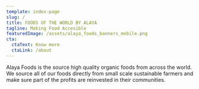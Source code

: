 ```yaml
---
template: index-page
slug: /
title: FOODS OF THE WORLD BY ALAYA
tagline: Making Food Accesible
featuredImage: /assets/alaya_foods_banners_mobile.png
cta:
  ctaText: Know more
  ctaLink: /about
---
```

Alaya Foods is the source high quality organic foods from across the world. We source all of our foods directly from small scale sustainable farmers and make sure part of the profits are reinvested in their communities.